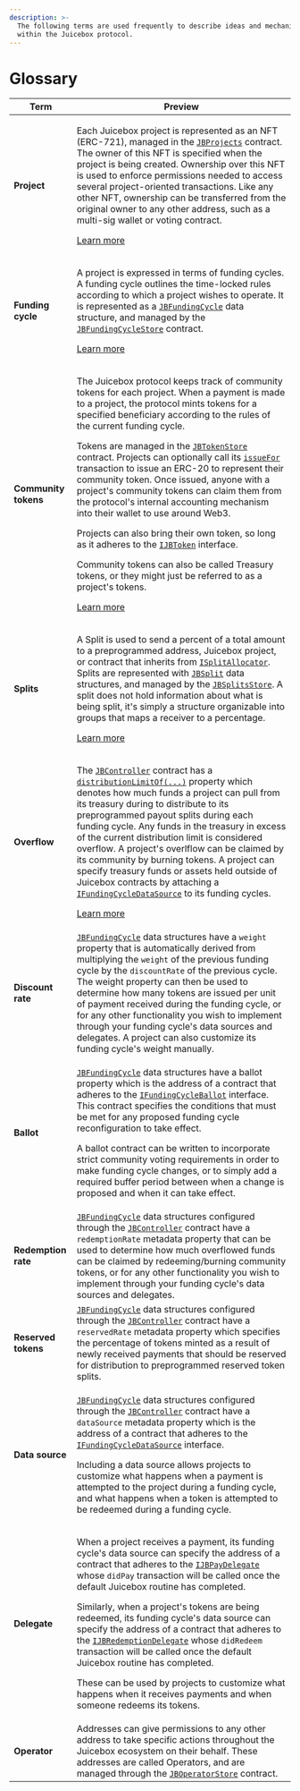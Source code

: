```yaml
---
description: >-
  The following terms are used frequently to describe ideas and mechanisms
  within the Juicebox protocol.
---
```


# Glossary

| Term                 | Preview                                                                                                                                                                                                                                                                                                                                                                                                                                                                                                                                                                                                                                                                                                                                                                                                                                                                                                                                                                                                            |
| -------------------- | ------------------------------------------------------------------------------------------------------------------------------------------------------------------------------------------------------------------------------------------------------------------------------------------------------------------------------------------------------------------------------------------------------------------------------------------------------------------------------------------------------------------------------------------------------------------------------------------------------------------------------------------------------------------------------------------------------------------------------------------------------------------------------------------------------------------------------------------------------------------------------------------------------------------------------------------------------------------------------------------------------------------ |
| **Project**          | <p>Each Juicebox project is represented as an NFT (ERC-721), managed in the <a href="../specifications/contracts/jbprojects/"><code>JBProjects</code></a> contract. The owner of this NFT is specified when the project is being created. Ownership over this NFT is used to enforce permissions needed to access several project-oriented transactions. Like any other NFT, ownership can be transferred from the original owner to any other address, such as a multi-sig wallet or voting contract.</p><p></p><p><a href="topics/project.md">Learn more</a></p>                                                                                                                                                                                                                                                                                                                                                                                                                                                                                            |
| **Funding cycle**    | <p>A project is expressed in terms of funding cycles. A funding cycle outlines the time-locked rules according to which a project wishes to operate. It is represented as a <a href="../specifications/data-structures/jbfundingcycle.md"><code>JBFundingCycle</code></a> data structure, and managed by the <a href="../specifications/contracts/jbfundingcyclestore/"><code>JBFundingCycleStore</code></a> contract.</p><p></p><p><a href="topics/funding-cycle.md">Learn more</a></p>                                                                                                                                                                                                                                                                                                                                                                                                                                                                                                                                 |
| **Community tokens** | <p>The Juicebox protocol keeps track of community tokens for each project. When a payment is made to a project, the protocol mints tokens for a specified beneficiary according to the rules of the current funding cycle.</p><p>Tokens are managed in the <a href="../specifications/contracts/jbtokenstore/"><code>JBTokenStore</code></a> contract. Projects can optionally call its <a href="../specifications/contracts/jbtokenstore/write/issuefor.md"><code>issueFor</code> </a>transaction to issue an ERC-20 to represent their community token. Once issued, anyone with a project's community tokens can claim them from the protocol's internal accounting mechanism into their wallet to use around Web3.</p><p>Projects can also bring their own token, so long as it adheres to the <a href="../specifications/interfaces/ijbtoken.md"><code>IJBToken</code></a> interface.</p><p>Community tokens can also be called Treasury tokens, or they might just be referred to as a project's tokens.</p><p></p><p><a href="topics/community-tokens.md">Learn more</a></p> |
| **Splits**           | <p>A Split is used to send a percent of a total amount to a preprogrammed address, Juicebox project, or contract that inherits from [`ISplitAllocator`](../specifications/interfaces/ijbsplitallocator.md). Splits are represented with [`JBSplit`](../specifications/data-structures/jbsplit.md) data structures, and managed by the [`JBSplitsStore`](../specifications/contracts/jbsplitsstore/). A split does not hold information about what is being split, it's simply a structure organizable into groups that maps a receiver to a percentage.</p><p></p><p><a href="topics/splits.md">Learn more</a></p>                                                                                                                                                                                                                                                                                                                                                                                                                                                                |
| **Overflow**         | <p>The [`JBController`](../specifications/contracts/or-controllers/jbcontroller) contract has a [`distributionLimitOf(...)`](../specifications/contracts/or-controllers/jbcontroller/properties/distributionlimitof.md) property which denotes how much funds a project can pull from its treasury during to distribute to its preprogrammed payout splits during each funding cycle. Any funds in the treasury in excess of the current distribution limit is considered overflow. A project's overlflow can be claimed by its community by burning tokens. A project can specify treasury funds or assets held outside of Juicebox contracts by attaching a <a href="../specifications/interfaces/ijbfundingcycledatasource.md"><code>IFundingCycleDataSource</code></a> to its funding cycles.</p><p><a href="topics/overflow.md">Learn more</a></p>                                                                                                                                                                                                                                                                                                                                                                                                                                                                                                                                                                                                                                                                              |
| **Discount rate**    | [`JBFundingCycle`](../specifications/data-structures/jbfundingcycle.md) data structures have a `weight` property that is automatically derived from multiplying the `weight` of the previous funding cycle by the `discountRate` of the previous cycle. The weight property can then be used to determine how many tokens are issued per unit of payment received during the funding cycle, or for any other functionality you wish to implement through your funding cycle's data sources and delegates. A project can also customize its funding cycle's weight manually.                                                                                                                                                                                                                                                                                                                                                                                                                                                                                                                        |
| **Ballot**           | <p><a href="../specifications/data-structures/jbfundingcycle.md"><code>JBFundingCycle</code></a> data structures have a ballot property which is the address of a contract that adheres to the <a href="../specifications/interfaces/ijbfundingcycleballot.md"><code>IFundingCycleBallot</code></a> interface. This contract specifies the conditions that must be met for any proposed funding cycle reconfiguration to take effect. </p><p></p><p>A ballot contract can be written to incorporate strict community voting requirements in order to make funding cycle changes, or to simply add a required buffer period between when a change is proposed and when it can take effect.</p>                                                                                                                                                                                                                                                                                                                      |
| **Redemption rate**  | [`JBFundingCycle`](../specifications/data-structures/jbfundingcycle.md) data structures configured through the [`JBController`](../specifications/contracts/or-controllers/jbcontroller/) contract have a `redemptionRate` metadata property that can be used to determine how much overflowed funds can be claimed by redeeming/burning community tokens, or for any other functionality you wish to implement through your funding cycle's data sources and delegates.                                                                                                                                                                                                                                                                                                                                                                                                                                                                                                                                           |
| **Reserved tokens**  | [`JBFundingCycle`](../specifications/data-structures/jbfundingcycle.md) data structures configured through the [`JBController`](../specifications/contracts/or-controllers/jbcontroller/) contract have a `reservedRate` metadata property which specifies the percentage of tokens minted as a result of newly received payments that should be reserved for distribution to preprogrammed reserved token splits.                                                                                                                                                                                                                                                                                                                                                                                                                                                                                                                                                                                       |
| **Data source**      | <p><a href="../specifications/data-structures/jbfundingcycle.md"><code>JBFundingCycle</code></a> data structures configured through the <a href="../specifications/contracts/or-controllers/jbcontroller/"><code>JBController</code></a> contract have a <code>dataSource</code> metadata property which is the address of a contract that adheres to the <a href="../specifications/interfaces/ijbfundingcycledatasource.md"><code>IFundingCycleDataSource</code></a> interface.</p><p></p><p>Including a data source allows projects to customize what happens when a payment is attempted to the project during a funding cycle, and what happens when a token is attempted to be redeemed during a funding cycle.</p>                                                                                                                                                                                                                                                                                          |
| **Delegate**         | <p>When a project receives a payment, its funding cycle's data source can specify the address of a contract that adheres to the <a href="../specifications/interfaces/ijbpaydelegate.md"><code>IJBPayDelegate</code></a> whose <code>didPay</code> transaction will be called once the default Juicebox routine has completed.</p><p></p><p>Similarly, when a project's tokens are being redeemed, its funding cycle's data source can specify the address of a contract that adheres to the <a href="../specifications/interfaces/ijbredemptiondelegate.md"><code>IJBRedemptionDelegate</code></a> whose <code>didRedeem</code> transaction will be called once the default Juicebox routine has completed.</p><p></p><p>These can be used by projects to customize what happens when it receives payments and when someone redeems its tokens.</p>                                                                                                                                                               |
| **Operator**         | Addresses can give permissions to any other address to take specific actions throughout the Juicebox ecosystem on their behalf. These addresses are called Operators, and are managed through the [`JBOperatorStore`](../specifications/contracts/jboperatorstore/) contract.                                                                                                                                                                                                                                                                                                                                                                                                                                                                                                                                                                                                                                                                                                                                      |
